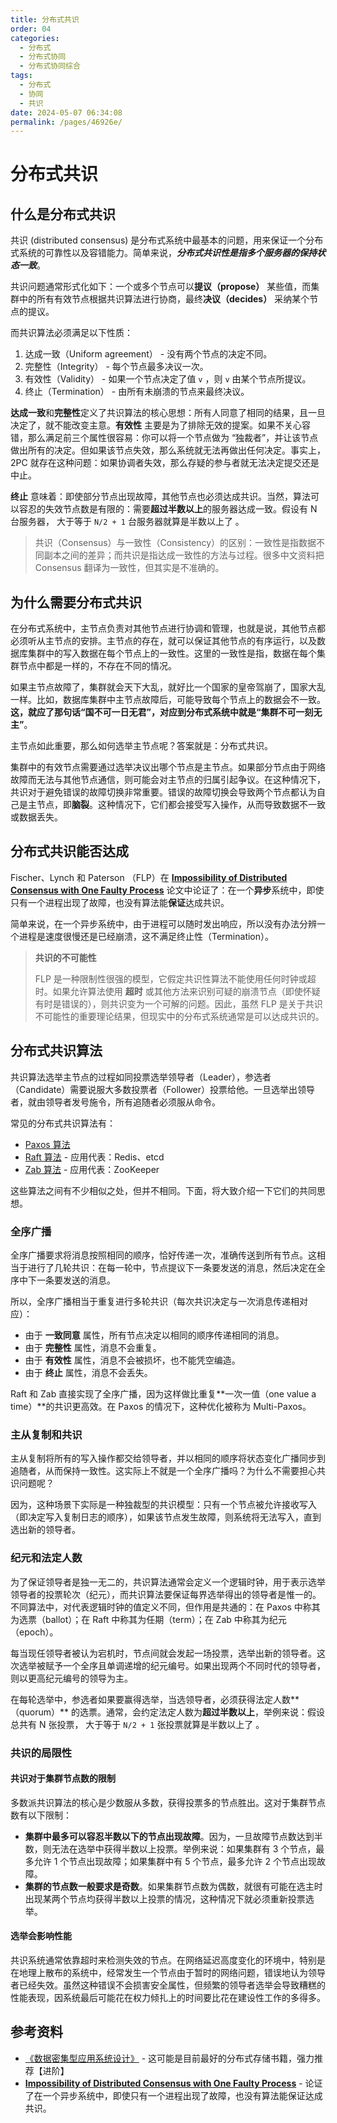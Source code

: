```yaml
---
title: 分布式共识
order: 04
categories:
  - 分布式
  - 分布式协同
  - 分布式协同综合
tags:
  - 分布式
  - 协同
  - 共识
date: 2024-05-07 06:34:08
permalink: /pages/46926e/
---
```


# 分布式共识

## 什么是分布式共识

共识 (distributed consensus) 是分布式系统中最基本的问题，用来保证一个分布式系统的可靠性以及容错能力。简单来说，**_分布式共识性是指多个服务器的保持状态一致_**。

共识问题通常形式化如下：一个或多个节点可以**提议（propose）** 某些值，而集群中的所有有效节点根据共识算法进行协商，最终**决议（decides）** 采纳某个节点的提议。

而共识算法必须满足以下性质：

1. 达成一致（Uniform agreement） - 没有两个节点的决定不同。
2. 完整性（Integrity） - 每个节点最多决议一次。
3. 有效性（Validity） - 如果一个节点决定了值 `v` ，则 `v` 由某个节点所提议。
4. 终止（Termination） - 由所有未崩溃的节点来最终决议。

**达成一致**和**完整性**定义了共识算法的核心思想：所有人同意了相同的结果，且一旦决定了，就不能改变主意。**有效性** 主要是为了排除无效的提案。如果不关心容错，那么满足前三个属性很容易：你可以将一个节点做为 “独裁者”，并让该节点做出所有的决定。但如果该节点失效，那么系统就无法再做出任何决定。事实上，2PC 就存在这种问题：如果协调者失效，那么存疑的参与者就无法决定提交还是中止。

**终止** 意味着：即使部分节点出现故障，其他节点也必须达成共识。当然，算法可以容忍的失效节点数是有限的：需要**超过半数以上**的服务器达成一致。假设有 N 台服务器， 大于等于 `N/2 + 1` 台服务器就算是半数以上了 。

> 共识（Consensus）与一致性（Consistency）的区别：一致性是指数据不同副本之间的差异；而共识是指达成一致性的方法与过程。很多中文资料把 Consensus 翻译为一致性，但其实是不准确的。

## 为什么需要分布式共识

在分布式系统中，主节点负责对其他节点进行协调和管理，也就是说，其他节点都必须听从主节点的安排。主节点的存在，就可以保证其他节点的有序运行，以及数据库集群中的写入数据在每个节点上的一致性。这里的一致性是指，数据在每个集群节点中都是一样的，不存在不同的情况。

如果主节点故障了，集群就会天下大乱，就好比一个国家的皇帝驾崩了，国家大乱一样。比如，数据库集群中主节点故障后，可能导致每个节点上的数据会不一致。**这，就应了那句话“国不可一日无君”，对应到分布式系统中就是“集群不可一刻无主”**。

主节点如此重要，那么如何选举主节点呢？答案就是：分布式共识。

集群中的有效节点需要通过选举决议出哪个节点是主节点。如果部分节点由于网络故障而无法与其他节点通信，则可能会对主节点的归属引起争议。在这种情况下，共识对于避免错误的故障切换非常重要。错误的故障切换会导致两个节点都认为自己是主节点，即**脑裂**。这种情况下，它们都会接受写入操作，从而导致数据不一致或数据丢失。

## 分布式共识能否达成

Fischer、Lynch 和 Paterson （FLP）在 [**Impossibility of Distributed Consensus with One Faulty Process**](https://groups.csail.mit.edu/tds/papers/Lynch/jacm85.pdf) 论文中论证了：在一个**异步**系统中，即使只有一个进程出现了故障，也没有算法能**保证**达成共识。

简单来说，在一个异步系统中，由于进程可以随时发出响应，所以没有办法分辨一个进程是速度很慢还是已经崩溃，这不满足终止性（Termination）。

> **共识的不可能性**
>
> FLP 是一种限制性很强的模型，它假定共识性算法不能使用任何时钟或超时。如果允许算法使用 **超时** 或其他方法来识别可疑的崩溃节点（即使怀疑有时是错误的），则共识变为一个可解的问题。因此，虽然 FLP 是关于共识不可能性的重要理论结果，但现实中的分布式系统通常是可以达成共识的。

## 分布式共识算法

共识算法选举主节点的过程如同投票选举领导者（Leader），参选者（Candidate）需要说服大多数投票者（Follower）投票给他。一旦选举出领导者，就由领导者发号施令，所有追随者必须服从命令。

常见的分布式共识算法有：

- [Paxos 算法](https://dunwu.github.io/waterdrop/pages/0276bb/)
- [Raft 算法](https://dunwu.github.io/waterdrop/pages/4907dc/) - 应用代表：Redis、etcd
- [Zab 算法](https://dunwu.github.io/waterdrop/pages/c675c9/) - 应用代表：ZooKeeper

这些算法之间有不少相似之处，但并不相同。下面，将大致介绍一下它们的共同思想。

### 全序广播

全序广播要求将消息按照相同的顺序，恰好传递一次，准确传送到所有节点。这相当于进行了几轮共识：在每一轮中，节点提议下一条要发送的消息，然后决定在全序中下一条要发送的消息。

所以，全序广播相当于重复进行多轮共识（每次共识决定与一次消息传递相对应）：

- 由于 **一致同意** 属性，所有节点决定以相同的顺序传递相同的消息。
- 由于 **完整性** 属性，消息不会重复。
- 由于 **有效性** 属性，消息不会被损坏，也不能凭空编造。
- 由于 **终止** 属性，消息不会丢失。

Raft 和 Zab 直接实现了全序广播，因为这样做比重复**一次一值（one value a time）**的共识更高效。在 Paxos 的情况下，这种优化被称为 Multi-Paxos。

### 主从复制和共识

主从复制将所有的写入操作都交给领导者，并以相同的顺序将状态变化广播同步到追随者，从而保持一致性。这实际上不就是一个全序广播吗？为什么不需要担心共识问题呢？

因为，这种场景下实际是一种独裁型的共识模型：只有一个节点被允许接收写入（即决定写入复制日志的顺序），如果该节点发生故障，则系统将无法写入，直到选出新的领导者。

### 纪元和法定人数

为了保证领导者是独一无二的，共识算法通常会定义一个逻辑时钟，用于表示选举领导者的投票轮次（纪元），而共识算法要保证每界选举得出的领导者是惟一的。不同算法中，对代表逻辑时钟的值定义不同，但作用是共通的：在 Paxos 中称其为选票（ballot）；在 Raft 中称其为任期（term）；在 Zab 中称其为纪元（epoch）。

每当现任领导者被认为宕机时，节点间就会发起一场投票，选举出新的领导者。这次选举被赋予一个全序且单调递增的纪元编号。如果出现两个不同时代的领导者，则以更高纪元编号的领导为主。

在每轮选举中，参选者如果要赢得选举，当选领导者，必须获得法定人数**（quorum）** 的选票。通常，会约定法定人数为**超过半数以上**，举例来说：假设总共有 N 张投票， 大于等于 `N/2 + 1` 张投票就算是半数以上了 。

### 共识的局限性

#### 共识对于集群节点数的限制

多数派共识算法的核心是少数服从多数，获得投票多的节点胜出。这对于集群节点数有以下限制：

- **集群中最多可以容忍半数以下的节点出现故障**。因为，一旦故障节点数达到半数，则无法在选举中获得半数以上投票。举例来说：如果集群有 3 个节点，最多允许 1 个节点出现故障；如果集群中有 5 个节点，最多允许 2 个节点出现故障。
- **集群的节点数一般要求是奇数**。如果集群节点数为偶数，就很有可能在选主时出现某两个节点均获得半数以上投票的情况，这种情况下就必须重新投票选举。

#### 选举会影响性能

共识系统通常依靠超时来检测失效的节点。在网络延迟高度变化的环境中，特别是在地理上散布的系统中，经常发生一个节点由于暂时的网络问题，错误地认为领导者已经失效。虽然这种错误不会损害安全属性，但频繁的领导者选举会导致糟糕的性能表现，因系统最后可能花在权力倾扎上的时间要比花在建设性工作的多得多。

## 参考资料

- [《数据密集型应用系统设计》](https://book.douban.com/subject/30329536/) - 这可能是目前最好的分布式存储书籍，强力推荐【进阶】
- [**Impossibility of Distributed Consensus with One Faulty Process**](https://groups.csail.mit.edu/tds/papers/Lynch/jacm85.pdf) - 论证了在一个异步系统中，即使只有一个进程出现了故障，也没有算法能保证达成共识。
